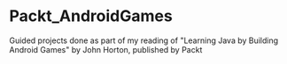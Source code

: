 # Packt_AndroidGames
Guided projects done as part of my reading of "Learning Java by Building Android Games" by John Horton, published by Packt
